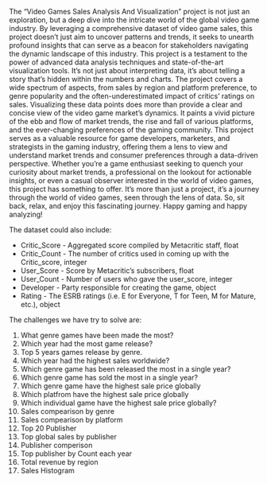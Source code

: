 The “Video Games Sales Analysis And Visualization” project is not just an exploration, but a deep dive into the intricate world of the global video game industry. By leveraging a comprehensive dataset of video game sales, this project doesn’t just aim to uncover patterns and trends, it seeks to unearth profound insights that can serve as a beacon for stakeholders navigating the dynamic landscape of this industry.
This project is a testament to the power of advanced data analysis techniques and state-of-the-art visualization tools. It’s not just about interpreting data, it’s about telling a story that’s hidden within the numbers and charts. The project covers a wide spectrum of aspects, from sales by region and platform preference, to genre popularity and the often-underestimated impact of critics’ ratings on sales.
Visualizing these data points does more than provide a clear and concise view of the video game market’s dynamics. It paints a vivid picture of the ebb and flow of market trends, the rise and fall of various platforms, and the ever-changing preferences of the gaming community. This project serves as a valuable resource for game developers, marketers, and strategists in the gaming industry, offering them a lens to view and understand market trends and consumer preferences through a data-driven perspective.
Whether you’re a game enthusiast seeking to quench your curiosity about market trends, a professional on the lookout for actionable insights, or even a casual observer interested in the world of video games, this project has something to offer. It’s more than just a project, it’s a journey through the world of video games, seen through the lens of data. So, sit back, relax, and enjoy this fascinating journey. Happy gaming and happy analyzing!

The dataset could also include:
- Critic_Score - Aggregated score compiled by Metacritic staff, float
- Critic_Count - The number of critics used in coming up with the Critic_score, integer
- User_Score - Score by Metacritic’s subscribers, float
- User_Count - Number of users who gave the user_score, integer
- Developer - Party responsible for creating the game, object
- Rating - The ESRB ratings (i.e. E for Everyone, T for Teen, M for Mature, etc.), object

The challenges we have try to solve are:
1. What genre games have been made the most?
2. Which year had the most game release?
3. Top 5 years games release by genre.
4. Which year had the highest sales worldwide?
5. Which genre game has been released the most in a single year?
6. Which genre game has sold the most in a single year?
7. Which genre game have the highest sale price globally
8. Which platfrom have the highest sale price globally
9. Which individual game have the highest sale price globally?
10. Sales compearison by genre
11. Sales compearison by platform
12. Top 20 Publisher
13. Top global sales by publisher
14. Publisher comperison
15. Top publisher by Count each year
16. Total revenue by region
17. Sales Histogram
